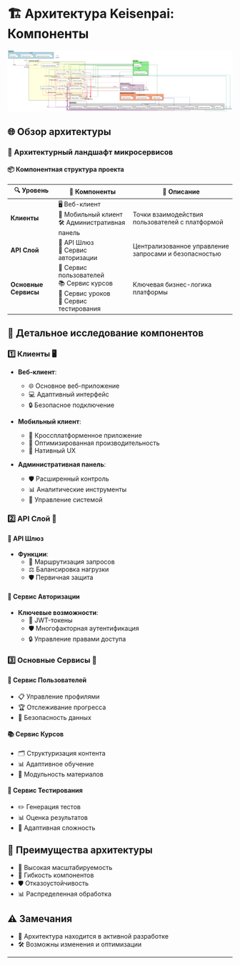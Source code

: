 # 🏗️ Архитектура Keisenpai: Компоненты

![Component Diagram](ComponentDiagram.svg)

## 🌐 Обзор архитектуры

### 🚦 Архитектурный ландшафт микросервисов

#### 📦 Компонентная структура проекта

| 🔍 Уровень | 🧩 Компоненты | 🌟 Описание |
|------------|--------------|-------------|
| **Клиенты** | 🖥️ Веб-клиент <br> 📱 Мобильный клиент <br> 🛠️ Административная панель | Точки взаимодействия пользователей с платформой |
| **API Слой** | 🚪 API Шлюз <br> 🔐 Сервис авторизации | Централизованное управление запросами и безопасностью |
| **Основные Сервисы** | 👥 Сервис пользователей <br> 📚 Сервис курсов <br> 📝 Сервис уроков <br> 🧪 Сервис тестирования | Ключевая бизнес-логика платформы |

## 🔬 Детальное исследование компонентов

### 1️⃣ Клиенты 🖥️
- **Веб-клиент**: 
  - 🌐 Основное веб-приложение
  - 💻 Адаптивный интерфейс
  - 🔒 Безопасное подключение

- **Мобильный клиент**:
  - 📱 Кроссплатформенное приложение
  - 🚀 Оптимизированная производительность
  - 🌈 Нативный UX

- **Административная панель**:
  - 🛡️ Расширенный контроль
  - 📊 Аналитические инструменты
  - 🔧 Управление системой

### 2️⃣ API Слой 🌉

#### 🚪 API Шлюз
- **Функции**:
  - 🔀 Маршрутизация запросов
  - ⚖️ Балансировка нагрузки
  - 🛡️ Первичная защита

#### 🔐 Сервис Авторизации
- **Ключевые возможности**:
  - 🔑 JWT-токены
  - 🛡️ Многофакторная аутентификация
  - 🔒 Управление правами доступа

### 3️⃣ Основные Сервисы 🧩

#### 👥 Сервис Пользователей
- 📋 Управление профилями
- 🏆 Отслеживание прогресса
- 🔐 Безопасность данных

#### 📚 Сервис Курсов
- 🗂️ Структуризация контента
- 📊 Адаптивное обучение
- 🧩 Модульность материалов

#### 🧪 Сервис Тестирования
- ✏️ Генерация тестов
- 📊 Оценка результатов
- 🏅 Адаптивная сложность

## 🌟 Преимущества архитектуры
- 🚀 Высокая масштабируемость
- 🔀 Гибкость компонентов
- 🛡️ Отказоустойчивость
- 📊 Распределенная обработка

## ⚠️ Замечания
- 🔄 Архитектура находится в активной разработке
- 🛠️ Возможны изменения и оптимизации

---
